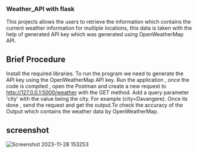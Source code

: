 ### Weather_API with flask
This projects allows the users to retrieve the information which contains the current weather information for multiple locations, this data is taken with the help of generated API key which was generated using OpenWeatherMap API.

## Brief Procedure
Install the required libraries.
To run the program we need to generate the API key using the OpenWeatherMap API key.
Run the application , once the code is compiled , open the Postman and create a new request to http://127.0.0.1:5000/weather with the GET method.
Add a query parameter 'city' with the value being the city.
For example (city=Davangere).
Once its done , send the request and get the output.To check the accuracy of the Output which contains the weather data by OpenWeatherMap.

 ## screenshot
![Screenshot 2023-11-28 153253](https://github.com/Sanjay19200/WeatherApi/assets/136919818/337ed415-6e21-4dca-ac0f-998b2ee87839)
